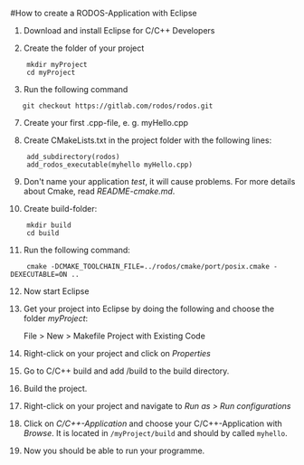 #How to create a RODOS-Application with Eclipse

1. Download and install Eclipse for C/C++ Developers

2. Create the folder of your project

```
    mkdir myProject
    cd myProject
```

    
3. Run the following command

```
   git checkout https://gitlab.com/rodos/rodos.git  
```

    
7. Create your first .cpp-file, e. g. myHello.cpp

8. Create CMakeLists.txt in the project folder with the following lines:

```
    add_subdirectory(rodos)
    add_rodos_executable(myhello myHello.cpp)
```

    
9. Don't name your application *test*, it will cause problems. For more details about Cmake, read *README-cmake.md*.

10. Create build-folder:

```
    mkdir build
    cd build
```

11. Run the following command:

```
    cmake -DCMAKE_TOOLCHAIN_FILE=../rodos/cmake/port/posix.cmake -DEXECUTABLE=ON ..
```

12. Now start Eclipse

13. Get your project into Eclipse by doing the following and choose the folder *myProject*:

    File > New > Makefile Project with Existing Code
    
14. Right-click on your project and click on *Properties*

15. Go to C/C++ build and add /build to the build directory.

16. Build the project.

17. Right-click on your project and navigate to *Run as > Run configurations* 

18. Click on *C/C++-Application* and choose your C/C++-Application with *Browse*. It is located in `/myProject/build` and should by called `myhello`.

19. Now you should be able to run your programme.
